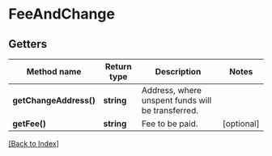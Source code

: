 # FeeAndChange

## Getters

Method name | Return type | Description | Notes
------------ | ------------- | ------------- | -------------
**getChangeAddress()** | **string** | Address, where unspent funds will be transferred. |
**getFee()** | **string** | Fee to be paid. | [optional]

[[Back to Index]](../index.md)
